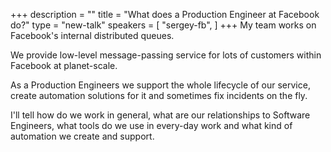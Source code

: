 +++
description = ""
title = "What does a Production Engineer at Facebook do?"
type = "new-talk"
speakers = [
        "sergey-fb",
]
+++
My team works on Facebook's internal distributed queues.

We provide low-level message-passing service for lots of customers within Facebook at planet-scale.

As a Production Engineers we support the whole lifecycle of our service, create automation solutions for it and sometimes fix incidents on the fly.

I'll tell how do we work in general, what are our relationships to Software Engineers, what tools do we use in every-day work and what kind of automation we create and support.